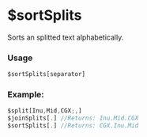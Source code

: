 # $sortSplits
Sorts an splitted text alphabetically.

### Usage
```js
$sortSplits[separator]
```

### Example:
```js
$split[Inu,Mid,CGX;,]
$joinSplits[.] //Returns: Inu.Mid.CGX
$sortSplits[.] //Returns: CGX.Inu.Mid
```
